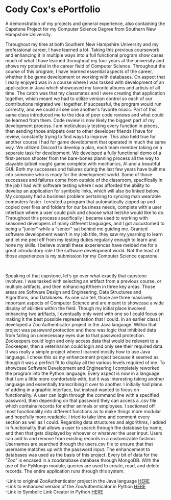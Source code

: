 <h1>Cody Cox's ePortfolio</h1>

<p>A demonstration of my projects and general experience, also containing the Capstone Project for my Computer Science Degree from Southern New Hampshire University.</p>
<p>Throughout my time at both Southern New Hampshire University and my professional career, I have learned a lot. Taking this previous coursework and enhancing it in multiple ways into a full functional program show cases much of what I have learned throughout my four years at the university and shows my potential in the career field of Computer Science. Throughout the course of this program, I have learned essential aspects of the career, whether it be game development or working with databases. On aspect that I really enjoyed was in a course where I was tasked with development of an application in Java which showcased my favorite albums and artists of all time. The catch was that my classmates and I were creating that application together, which meant we had to utilize version control so each of our contributions migrated well together. If successful, the program would run correctly, and we could all see one another's favorite music. Part of this same class introduced me to the idea of peer code reviews and what could be learned from them. Code review is now likely the biggest part of my development process. I am meticulously testing every function in pieces, then sending those snippets over to other developer friends I have for review, constantly trying to find ways to improve. This also held true for another course I had for game development that operated in much the same way. We utilized Discord to develop a plan, each team member taking on a separate task for development. We developed a fully functional demo of a first-person shooter from the bare-bones planning process all the way to playable (albeit rough) game complete with mechanics, AI and a beautiful GUI. Both my successes and failures during the last few years have built me into someone who is ready for the development world. Some of those successes and failures come from outside of the classroom, specifically in the job I had with software testing where I was afforded the ability to develop an application for symbolic links, which will also be linked below. My company had a business problem pertaining to syncing man wearable computers faster. I created a program that automatically zipped up and copied over files and folders for our business needs, complete with a user interface where a user could pick and choose what he/she would like to do. Throughout this process specifically I became used to working with seasoned developers of many different languages, and I got accustomed to being a “junior” while a “senior” sat behind me guiding me. Granted software development wasn’t in my job title, they saw my yearning to learn and let me peel off from my testing duties regularly enough to learn and hone my skills. I believe overall these experiences have melded me for a great introductory role I the software development world. Not the least of those experiences is my submission for my Computer Science capstone.</p><br>
<p>Speaking of that capstone, let’s go over what exactly that capstone involves. I was tasked with selecting an artifact from a previous course, or multiple artifacts, and then enhancing it/them in three key areas. Those areas are Software Design and Engineering, Data Structures and Algorithms, and Databases. As one can tell, those are three massively important aspects of Computer Science and are meant to showcase a wide display of abilities within the field. Though my initial place involved enhancing two artifacts, I eventually only went with one so I could focus on making it the best possible representation that I could. In an earlier class I developed a Zoo Authenticator project in the Java language. Within that project was password protection and there was logic that inhibited data from falling on unnecessary eyes due to that password protection. Zookeepers could login and only access data that would be relevant to a Zookeeper, then a veterinarian could login and only see their required data. It was really a simple project where I learned mostly how to use Java language. I chose this as my enhancement project because it seemed as though it was a perfect fit to display all the various levels required of me. To showcase Software Development and Engineering I completely reworked the program into the Python language. Every aspect is now in a language that I am a little more comfortable with, but it was interesting taking another language and essentially transcribing it over to another. I initially had plans of adding in a graphic interface, but instead wanted to focus on functionality. A user can login through the command line with a specified password, then depending on that password they can access a .csv file which contains records for either animals or employees. I sectioned off most functionality into different functions as to make things more modular and hopefully more readable. I tried to take time and comment every section as well as I could. Regarding data structures and algorithms, I added in functionality that allows a user to search through the database by name, and then that gets displayed by whoever or whatever the user input. Users can add to and remove from existing records in a customizable fashion. Usernames are searched through the users.csv file to ensure that that username matches up with the password input. The enhancement to databases was used as the basis of this project. Every bit of data for the “Zoo” is encased in a zoodatabase database through MongoDB. With the use of the PyMongo module, queries are used to create, read, and delete records. The entire application runs through this system.</p>

-Link to original ZooAuthenticator project in the Java language [HERE](https://codycox-admin@bitbucket.org/codycox/zooauthenticatorjava.git)<br>
-Link to enhanced version of the ZooAuthenticator in Python [HERE](https://github.com/cohcox/cohcox.github.io/tree/main/ZooAuthenticatorPython)<br>
-Link to Symbolic Link Creator in Python [HERE](https://github.com/cohcox/symboliclink/tree/main/SymbolicLinkSelector)
